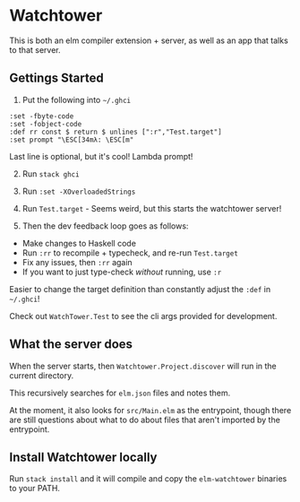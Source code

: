 # Watchtower

This is both an elm compiler extension + server, as well as an app that talks to that server.

## Gettings Started

1. Put the following into `~/.ghci`

```
:set -fbyte-code
:set -fobject-code
:def rr const $ return $ unlines [":r","Test.target"]
:set prompt "\ESC[34mλ: \ESC[m"
```

Last line is optional, but it's cool! Lambda prompt!

2. Run `stack ghci`

3. Run `:set -XOverloadedStrings`

4. Run `Test.target` - Seems weird, but this starts the watchtower server!

5. Then the dev feedback loop goes as follows:

- Make changes to Haskell code
- Run `:rr` to recompile + typecheck, and re-run `Test.target`
- Fix any issues, then `:rr` again
- If you want to just type-check _without_ running, use `:r`

Easier to change the target definition than constantly adjust the `:def` in `~/.ghci`!

Check out `WatchTower.Test` to see the cli args provided for development.

## What the server does

When the server starts, then `Watchtower.Project.discover` will run in the current directory.

This recursively searches for `elm.json` files and notes them.

At the moment, it also looks for `src/Main.elm` as the entrypoint, though there are still questions about what to do about files that aren't imported by the entrypoint.

## Install Watchtower locally

Run `stack install` and it will compile and copy the `elm-watchtower` binaries to your PATH.
